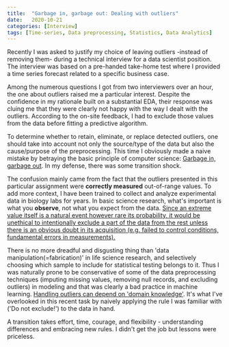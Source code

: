 ```yaml
---
title:  "Garbage in, garbage out: Dealing with outliers"
date:   2020-10-21
categories: [Interview]
tags: [Time-series, Data preprocessing, Statistics, Data Analytics]
---
```


Recently I was asked to justify my choice of leaving outliers -instead of removing them- during a technical interview for a data scientist position. The interview was based on a pre-handed take-home test where I provided a time series forecast related to a specific business case.

Among the numerous questions I got from two interviewers over an hour, the one about outliers raised me a particular interest. Despite the confidence in my rationale built on a substantial EDA, their response was cluing me that they were clearly not happy with the way I dealt with the outliers. According to the on-site feedback, I had to exclude those values from the data before fitting a predictive algorithm.

To determine whether to retain, eliminate, or replace detected outliers, one should take into account not only the source/type of the data but also the cause/purpose of the preprocessing. This time I obviously made a naive mistake by betraying the basic principle of computer science: [Garbage in, garbage out](https://en.wikipedia.org/wiki/Garbage_in,_garbage_out). In my defense, there was some transition shock.

The confusion mainly came from the fact that the outliers presented in this particular assignment were **correctly measured** out-of-range values. To add more context, I have been trained to collect and analyze experimental data in biology labs for years. In basic science research, what's important is what you **observe**, not what you expect from the data. [Since an extreme value itself is a natural event however rare its probability, it would be unethical to intentionally exclude a part of the data from the rest unless there is an obvious doubt in its acquisition (e.g. failed to control conditions, fundamental errors in measurements).](https://bolt.mph.ufl.edu/6050-6052/unit-1/one-quantitative-variable-introduction/understanding-outliers/)

There is no more dreadful and disgusting thing than 'data manipulation(=fabrication)' in life science research, and selectively choosing which sample to include for statistical testing belongs to it. Thus I was naturally prone to be conservative of some of the data preprocessing techniques (imputing missing values, removing null records, and excluding outliers) in modeling and that was clearly a bad practice in machine learning. [Handling outliers can depend on 'domain knowledge'](http://greenteapress.com/thinkstats2/html/thinkstats2003.html#sec21). It's what I've overlooked in this recent task by naively applying the rule I was familiar with ('Do not exclude!') to the data in hand.

A transition takes effort, time, courage, and flexibility - understanding differences and embracing new rules. I didn't get the job but lessons were priceless.
